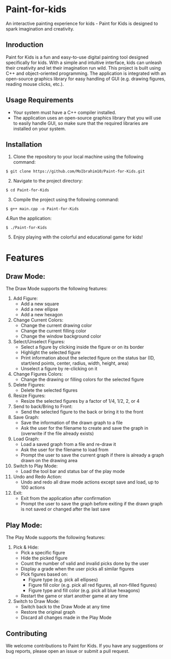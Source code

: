 # Paint-for-kids
An interactive painting experience for kids - Paint for Kids is designed to spark imagination and creativity.


## Inroduction
Paint for Kids is a fun and easy-to-use digital painting tool designed specifically for kids. With a simple and intuitive interface, kids can unleash their creativity and let their imagination run wild. This project is built using C++ and object-oriented programming. The application is integrated with an open-source graphics library for easy handling of GUI (e.g. drawing figures, reading mouse clicks, etc.).


## Usage Requirements
- Your system must have a C++ compiler installed.
- The application uses an open-source graphics library that you will use to easily handle GUI, so make sure that the required libraries are installed on your system.

## Installation
1. Clone the repository to your local machine using the following command:
```shell
$ git clone https://github.com/MoIbrahim10/Paint-for-Kids.git
```
2. Navigate to the project directory:
```shell
$ cd Paint-for-Kids
```

3. Compile the project using the following command:
```shell
$ g++ main.cpp -o Paint-for-Kids
```
4.Run the application:
```shell
$ ./Paint-for-Kids
```
5. Enjoy playing with the colorful and educational game for kids!

# Features

## Draw Mode: 
The Draw Mode supports the following features: 
1. Add Figure: 
   - Add a new square
   - Add a new ellipse
   - Add a new hexagon
2. Change Current Colors:
   - Change the current drawing color
   - Change the current filling color
   - Change the window background color
3. Select/Unselect Figures:
   - Select a figure by clicking inside the figure or on its border
   - Highlight the selected figure
   - Print information about the selected figure on the status bar (ID, start/end points, center, radius, width, height, area)
   - Unselect a figure by re-clicking on it
4. Change Figures Colors:
   - Change the drawing or filling colors for the selected figure
5. Delete Figures: 
   - Delete the selected figures
6. Resize  Figures: 
   - Resize the selected figures by a factor of 1/4, 1/2, 2, or 4
7. Send to back/Bring to Front:
   - Send the selected figure to the back or bring it to the front
8. Save Graph: 
   - Save the information of the drawn graph to a file
   - Ask the user for the filename to create and save the graph in (overwrite if the file already exists)
9. Load Graph: 
   - Load a saved graph from a file and re-draw it
   - Ask the user for the filename to load from
   - Prompt the user to save the current graph if there is already a graph drawn on the drawing area
10. Switch to Play Mode: 
    - Load the tool bar and status bar of the play mode
11. Undo and Redo Action: 
    - Undo and redo all draw mode actions except save and load, up to 100 actions
12. Exit: 
    - Exit from the application after confirmation
    - Prompt the user to save the graph before exiting if the drawn graph is not saved or changed after the last save

## Play Mode: 
The Play Mode supports the following features:
1. Pick & Hide:
   - Pick a specific figure
   - Hide the picked figure
   - Count the number of valid and invalid picks done by the user
   - Display a grade when the user picks all similar figures
   - Pick figures based on:
     - Figure type (e.g. pick all ellipses)
     - Figure fill color (e.g. pick all red figures, all non-filled figures)
     - Figure type and fill color (e.g. pick all blue hexagons)
   - Restart the game or start another game at any time
2. Switch to Draw Mode: 
   - Switch back to the Draw Mode at any time
   - Restore the original graph
   - Discard all changes made in the Play Mode


## Contributing

We welcome contributions to Paint for Kids. If you have any suggestions or bug reports, please open an issue or submit a pull request.
